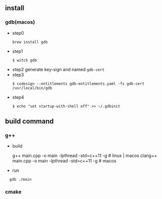 ## install

### gdb(macos)

* step0
  ```
  brew install gdb
  ```
* step1
  ```
  $ witch gdb
  ```
* step2
  generate key-sign and named `gdb-cert`
* step3
  ```
  $ codesign --entitlements gdb-entitlements.yaml -fs gdb-cert /usr/local/bin/gdb 
  ```
* step4
  ```
  $ echo "set startup-with-shell off" >> ~/.gdbinit
  ```

## build command

### g++

* build

  g++ main.cpp -o main -lpthread -std=c++11 -g # linux | macos
  clang++ main.cpp -o main -lpthread -std=c++11 -g # macos
* run

```
  gdb ./main
```

### cmake

